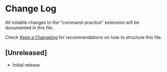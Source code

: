 # Change Log

All notable changes to the "command-practice" extension will be documented in this file.

Check [Keep a Changelog](http://keepachangelog.com/) for recommendations on how to structure this file.

## [Unreleased]

- Initial release